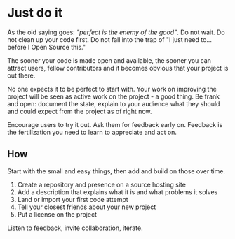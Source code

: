 # Just do it

As the old saying goes: *"perfect is the enemy of the good"*. Do not wait. Do
not clean up your code first. Do not fall into the trap of "I just need
to... before I Open Source this."

The sooner your code is made open and available, the sooner you can attract
users, fellow contributors and it becomes obvious that your project is out
there.

No one expects it to be perfect to start with. Your work on improving the
project will be seen as active work on the project - a good thing. Be frank
and open: document the state, explain to your audience what they should and
could expect from the project as of right now.

Encourage users to try it out. Ask them for feedback early on. Feedback is the
fertilization you need to learn to appreciate and act on.

## How

Start with the small and easy things, then add and build on those over time.

1. Create a repository and presence on a source hosting site
2. Add a description that explains what it is and what problems it solves
3. Land or import your first code attempt
4. Tell your closest friends about your new project
5. Put a license on the project

Listen to feedback, invite collaboration, iterate.
